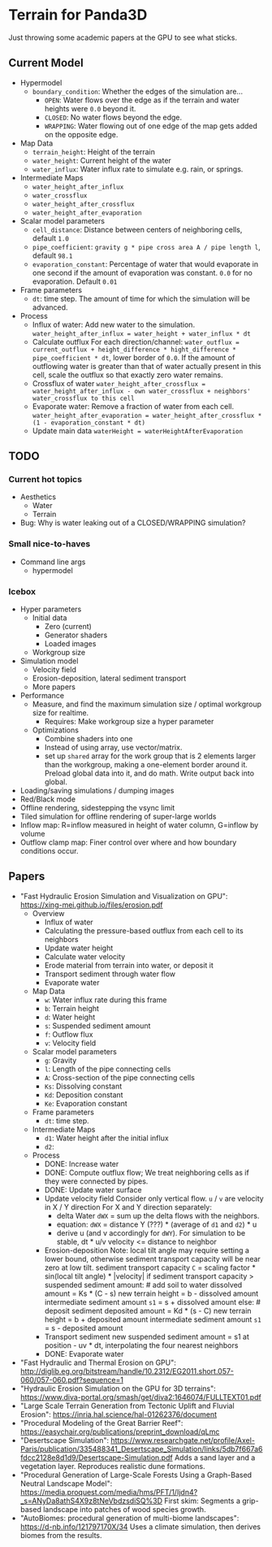 Terrain for Panda3D
===================

Just throwing some academic papers at the GPU to see what sticks.


Current Model
-------------

* Hypermodel
  * `boundary_condition`: Whether the edges of the simulation are...
    * `OPEN`: Water flows over the edge as if the terrain and water
      heights were `0.0` beyond it.
    * `CLOSED`: No water flows beyond the edge.
    * `WRAPPING`: Water flowing out of one edge of the map gets added on
      the opposite edge.
* Map Data
  * `terrain_height`: Height of the terrain
  * `water_height`: Current height of the water
  * `water_influx`: Water influx rate to simulate e.g. rain, or springs.
* Intermediate Maps
  * `water_height_after_influx`
  * `water_crossflux`
  * `water_height_after_crossflux`
  * `water_height_after_evaporation`
* Scalar model parameters
  * `cell_distance`: Distance between centers of neighboring cells, default `1.0`
  * `pipe_coefficient`:  `gravity g * pipe cross area A / pipe length l`, default `98.1`
  * `evaporation_constant`: Percentage of water that would evaporate in
    one second if the amount of evaporation was constant. `0.0` for no
    evaporation. Default `0.01`
* Frame parameters
  * `dt`: time step. The amount of time for which the simulation will be
    advanced.
* Process
  * Influx of water: Add new water to the simulation.
    `water_height_after_influx = water_height + water_influx * dt`
  * Calculate outflux
    For each direction/channel: `water_outflux = current_outflux + height_difference * hight_difference * pipe_coefficient * dt`, lower border of `0.0`.
    If the amount of outflowing water is greater than that of water
    actually present in this cell, scale the outflux so that exactly
    zero water remains.
  * Crossflux of water
    `water_height_after_crossflux = water_height_after_influx - own water_crossflux + neighbors' water_crossflux to this cell`
  * Evaporate water: Remove a fraction of water from each cell.
    `water_height_after_evaporation = water_height_after_crossflux * (1 - evaporation_constant * dt)`
  * Update main data
    `waterHeight = waterHeightAfterEvaporation`


TODO
----

### Current hot topics

* Aesthetics
  * Water
  * Terrain
* Bug: Why is water leaking out of a CLOSED/WRAPPING simulation?


### Small nice-to-haves

* Command line args
  * hypermodel


### Icebox

* Hyper parameters
  * Initial data
    * Zero (current)
    * Generator shaders
    * Loaded images
  * Workgroup size
* Simulation model
  * Velocity field
  * Erosion-deposition, lateral sediment transport
  * More papers
* Performance
  * Measure, and find the maximum simulation size / optimal workgroup
    size for realtime.
    * Requires: Make workgroup size a hyper parameter
  * Optimizations
    * Combine shaders into one
    * Instead of using array, use vector/matrix.
    * set up `shared` array for the work group that is 2 elements larger
      than the workgroup, making a one-element border around it. Preload
      global data into it, and do math. Write output back into global.
* Loading/saving simulations / dumping images
* Red/Black mode
* Offline rendering, sidestepping the vsync limit
* Tiled simulation for offline rendering of super-large worlds
* Inflow map: R=inflow measured in height of water column, G=inflow by
  volume
* Outflow clamp map: Finer control over where and how boundary
  conditions occur.


Papers
------

* "Fast Hydraulic Erosion Simulation and Visualization on GPU": https://xing-mei.github.io/files/erosion.pdf
  * Overview
    * Influx of water
    * Calculating the pressure-based outflux from each cell to its neighbors
    * Update water height
    * Calculate water velocity
    * Erode material from terrain into water, or deposit it
    * Transport sediment through water flow
    * Evaporate water
  * Map Data
    * `w`: Water influx rate during this frame
    * `b`: Terrain height
    * `d`: Water height
    * `s`: Suspended sediment amount
    * `f`: Outflow flux
    * `v`: Velocity field
  * Scalar model parameters
    * `g`: Gravity
    * `l`: Length of the pipe connecting cells
    * `A`: Cross-section of the pipe connecting cells
    * `Ks`: Dissolving constant
    * `Kd`: Deposition constant
    * `Ke`: Evaporation constant
  * Frame parameters
    * `dt`: time step.
  * Intermediate Maps
    * `d1`: Water height after the initial influx
    * `d2`:
  * Process
    * DONE: Increase water
    * DONE: Compute outflux flow; We treat neighboring cells as if they were connected by pipes.
    * DONE: Update water surface
    * Update velocity field
      Consider only vertical flow.
      `u` / `v` are velocity in X / Y direction
      For X and Y direction separately:
      * delta Water `dWX` = sum up the delta flows with the neighbors.
      * equation: `dWX` = distance Y (???) * (average of `d1` and `d2`) * u
      * derive u (and v accordingly for `dWY`).
      For simulation to be stable, dt * u/v velocity <= distance to neighbor
    * Erosion-deposition
      Note: local tilt angle may require setting a lower bound, otherwise sediment transport capacity will be near zero at low tilt.
      sediment transport capacity `C` = scaling factor * sin(local tilt angle) * |velocity|
      if sediment transport capacity > suspended sediment amount:  # add soil to water
          dissolved amount = Ks * (C - s)
          new terrain height = b - dissolved amount
          intermediate sediment amount `s1` = s + dissolved amount
      else:  # deposit sediment
          deposited amount = Kd * (s - C)
          new terrain height = b + deposited amount
          intermediate sediment amount `s1` = s - deposited amount
    * Transport sediment
      new suspended sediment amount = s1 at position - uv * dt, interpolating the four nearest neighbors
    * DONE: Evaporate water
* "Fast Hydraulic and Thermal Erosion on GPU": http://diglib.eg.org/bitstream/handle/10.2312/EG2011.short.057-060/057-060.pdf?sequence=1
* "Hydraulic Erosion Simulation on the GPU for 3D terrains": https://www.diva-portal.org/smash/get/diva2:1646074/FULLTEXT01.pdf
* "Large Scale Terrain Generation from Tectonic Uplift and Fluvial Erosion": https://inria.hal.science/hal-01262376/document
* "Procedural Modeling of the Great Barrier Reef": https://easychair.org/publications/preprint_download/qLmc
* "Desertscape Simulation": https://www.researchgate.net/profile/Axel-Paris/publication/335488341_Desertscape_Simulation/links/5db7f667a6fdcc2128e8d1d9/Desertscape-Simulation.pdf
  Adds a sand layer and a vegetation layer. Reproduces realistic dune formations.
* "Procedural Generation of Large-Scale Forests Using a Graph-Based Neutral Landscape Model": https://media.proquest.com/media/hms/PFT/1/Ijdn4?_s=ANyDa8athS4X9z8tNeVbdzsdiSQ%3D
  First skim: Segments a grip-based landscape into patches of wood species growth.
* "AutoBiomes: procedural generation of multi-biome landscapes": https://d-nb.info/121797170X/34
  Uses a climate simulation, then derives biomes from the results.
